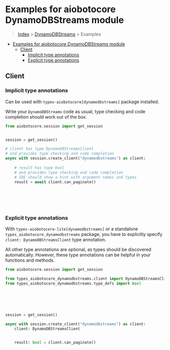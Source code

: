 <a id="examples-for-aiobotocore-dynamodbstreams-module"></a>

# Examples for aiobotocore DynamoDBStreams module

> [Index](../README.md) > [DynamoDBStreams](./README.md) > Examples

- [Examples for aiobotocore DynamoDBStreams module](#examples-for-aiobotocore-dynamodbstreams-module)
  - [Client](#client)
    - [Implicit type annotations](#implicit-type-annotations)
    - [Explicit type annotations](#explicit-type-annotations)

<a id="client"></a>

## Client

<a id="implicit-type-annotations"></a>

### Implicit type annotations

Can be used with `types-aiobotocore[dynamodbstreams]` package installed.

Write your `DynamoDBStreams` code as usual, type checking and code completion
should work out of the box.

```python
from aiobotocore.session import get_session


session = get_session()

# client has type DynamoDBStreamsClient
# and provides type checking and code completion
async with session.create_client("dynamodbstreams") as client:
    
    # result has type bool
    # and provides type checking and code completion
    # IDE should show a hint with argument names and types
    result = await client.can_paginate()
    

    

    
```

<a id="explicit-type-annotations"></a>

### Explicit type annotations

With `types-aiobotocore-lite[dynamodbstreams]` or a standalone
`types_aiobotocore_dynamodbstreams` package, you have to explicitly specify
`client: DynamoDBStreamsClient` type annotation.

All other type annotations are optional, as types should be discovered
automatically. However, these type annotations can be helpful in your functions
and methods.

```python
from aiobotocore.session import get_session

from types_aiobotocore_dynamodbstreams.client import DynamoDBStreamsClient
from types_aiobotocore_dynamodbstreams.type_defs import bool






session = get_session()

async with session.create_client("dynamodbstreams") as client:
    client: DynamoDBStreamsClient

    
    result: bool = client.can_paginate()
    

    

    
```
